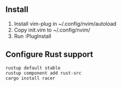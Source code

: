 ## Install

1) Install vim-plug in ~/.config/nvim/autoload
2) Copy init.vim to ~/.config/nvim/
3) Run :PlugInstall


## Configure Rust support

	rustup default stable
	rustup component add rust-src
	cargo install racer
